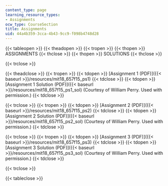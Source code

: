 ```yaml
---
content_type: page
learning_resource_types:
- Assignments
ocw_type: CourseSection
title: Assignments
uid: 44a4b359-3cca-4b43-9cc9-f098b4748d28
---
```


{{< tableopen >}}
{{< theadopen >}}
{{< tropen >}}
{{< thopen >}}
ASSIGNMENTS
{{< thclose >}}
{{< thopen >}}
SOLUTIONS
{{< thclose >}}

{{< trclose >}}

{{< theadclose >}}
{{< tropen >}}
{{< tdopen >}}
[Assignment 1 (PDF)]({{< baseurl >}}/resources/mit18_657f15_ps1)
{{< tdclose >}}
{{< tdopen >}}
[Assignment 1 Solution (PDF)]({{< baseurl >}}/resources/mit18_657f15_ps1_sol) (Courtesy of William Perry. Used with permission.)
{{< tdclose >}}

{{< trclose >}}
{{< tropen >}}
{{< tdopen >}}
[Assignment 2 (PDF)]({{< baseurl >}}/resources/mit18_657f15_ps2)
{{< tdclose >}}
{{< tdopen >}}
[Assignment 2 Solution (PDF)]({{< baseurl >}}/resources/mit18_657f15_ps2_sol) (Courtesy of William Perry. Used with permission.)
{{< tdclose >}}

{{< trclose >}}
{{< tropen >}}
{{< tdopen >}}
[Assignment 3 (PDF)]({{< baseurl >}}/resources/mit18_657f15_ps3)
{{< tdclose >}}
{{< tdopen >}}
[Assignment 3 Solution (PDF)]({{< baseurl >}}/resources/mit18_657f15_ps3_sol) (Courtesy of William Perry. Used with permission.)
{{< tdclose >}}

{{< trclose >}}

{{< tableclose >}}